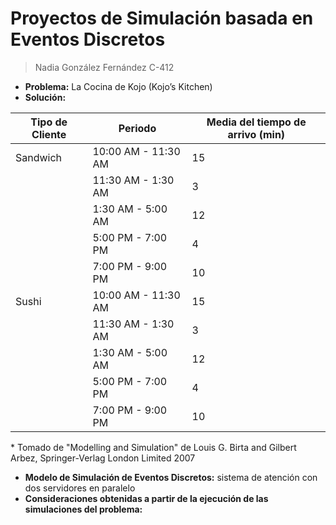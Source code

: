 # Proyectos de Simulación basada en Eventos Discretos

> Nadia González Fernández C-412

- **Problema:** La Cocina de Kojo (Kojo’s Kitchen)
- **Solución:** 

Tipo de Cliente |        Periodo        | Media del tiempo de arrivo (min)  | 
| ---           | ---                   | ---                               | 
| Sandwich      | 10:00 AM - 11:30 AM   | 15                                | 
|               | 11:30 AM - 1:30 AM    | 3                                 | 
|               | 1:30 AM - 5:00 AM     | 12                                | 
|               | 5:00 PM - 7:00 PM     | 4                                 | 
|               | 7:00 PM - 9:00 PM     | 10                                |  
| Sushi         | 10:00 AM - 11:30 AM   | 15                                | 
|               | 11:30 AM - 1:30 AM    | 3                                 | 
|               | 1:30 AM - 5:00 AM     | 12                                | 
|               | 5:00 PM - 7:00 PM     | 4                                 | 
|               | 7:00 PM - 9:00 PM     | 10                                | 

\* Tomado de  "Modelling and
Simulation" de Louis G. Birta and Gilbert Arbez, Springer-Verlag London Limited 2007

- **Modelo de Simulación de Eventos Discretos:** sistema de atención con dos servidores en paralelo
- **Consideraciones obtenidas a partir de la ejecución de las simulaciones del problema:** 
